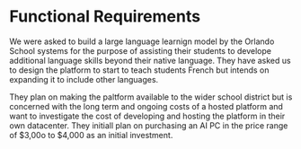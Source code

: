 #  Functional Requirements

We were asked to build a large language learnign model by the Orlando School systems for the purpose of assisting their students to develope additional language skills beyond their native language. They have asked us to design the platform to start to teach students French but intends on expanding it to include other languages.

They plan on making the paltform available to the wider school district but is concerned with the long term and ongoing costs of a hosted platform and want to investigate the cost of developing and hosting the platform in their own datacenter. They initiall plan on purchasing an AI PC in the price range of $3,00o to $4,000 as an initial investment.

